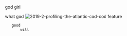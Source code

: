 god
   girl

   what
       god 
  ![2019-2-profiling-the-atlantic-cod-cod](https://github.com/user-attachments/assets/c5ce2a75-8896-4cab-9564-96a4142670c4)
       feature

       good
           will
